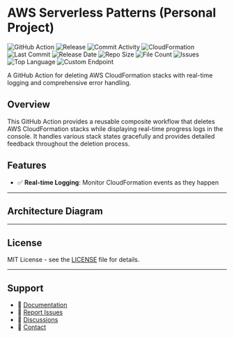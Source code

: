 # AWS Serverless Patterns (Personal Project)

![GitHub Action](https://img.shields.io/badge/GitHub-Action-blue?logo=github)&nbsp;![Release](https://github.com/subhamay-bhattacharyya/5234-serverless-patterns-cft/actions/workflows/release.yaml/badge.svg)&nbsp;![Commit Activity](https://img.shields.io/github/commit-activity/t/subhamay-bhattacharyya/5234-serverless-patterns-cft)&nbsp;![CloudFormation](https://img.shields.io/badge/AWS-CloudFormation-orange?logo=amazonaws)&nbsp;![Last Commit](https://img.shields.io/github/last-commit/subhamay-bhattacharyya/5234-serverless-patterns-cft)&nbsp;![Release Date](https://img.shields.io/github/release-date/subhamay-bhattacharyya/5234-serverless-patterns-cft)&nbsp;![Repo Size](https://img.shields.io/github/repo-size/subhamay-bhattacharyya/5234-serverless-patterns-cft)&nbsp;![File Count](https://img.shields.io/github/directory-file-count/subhamay-bhattacharyya/5234-serverless-patterns-cft)&nbsp;![Issues](https://img.shields.io/github/issues/subhamay-bhattacharyya/5234-serverless-patterns-cft)&nbsp;![Top Language](https://img.shields.io/github/languages/top/subhamay-bhattacharyya/5234-serverless-patterns-cft)&nbsp;![Custom Endpoint](https://img.shields.io/endpoint?url=https://gist.githubusercontent.com/bsubhamay/abdd35bc7256cbfbca99bcefca40734e/raw/5234-serverless-patterns-cft.json?)


A GitHub Action for deleting AWS CloudFormation stacks with real-time logging and comprehensive error handling.

## Overview

This GitHub Action provides a reusable composite workflow that deletes AWS CloudFormation stacks while displaying real-time progress logs in the console. It handles various stack states gracefully and provides detailed feedback throughout the deletion process.

## Features

- ✅ **Real-time Logging**: Monitor CloudFormation events as they happen

---

## Architecture Diagram


---

## License

MIT License - see the [LICENSE](LICENSE) file for details.

---

## Support

- 📖 [Documentation](https://github.com/subhamay-bhattacharyya/5234-serverless-patterns-cft/wiki)
- 🐛 [Report Issues](https://github.com/subhamay-bhattacharyya/5234-serverless-patterns-cft/issues)
- 💬 [Discussions](https://github.com/subhamay-bhattacharyya/5234-serverless-patterns-cft/discussions)
- 📧 [Contact](mailto:support@subhamay.aws@gmail.com)